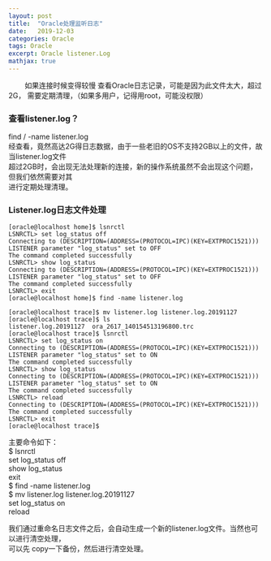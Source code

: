 ```yaml
---
layout: post
title:  "Oracle处理监听日志"
date:   2019-12-03 
categories: Oracle
tags: Oracle
excerpt: Oracle listener.Log
mathjax: true
---
```

 &#8195;&#8195; 如果连接时候变得较慢 查看Oracle日志记录，可能是因为此文件太大，超过2G，
 需要定期清理，（如果多用户，记得用root，可能没权限）
### 查看listener.log？
find / -name listener.log   
经查看，竟然高达2G得日志数据，由于一些老旧的OS不支持2GB以上的文件，故当listener.log文件  
超过2GB时，会出现无法处理新的连接，新的操作系统虽然不会出现这个问题，但我们依然需要对其  
进行定期处理清理。
 
### Listener.log日志文件处理

```oracle
[oracle@localhost home]$ lsnrctl
LSNRCTL> set log_status off
Connecting to (DESCRIPTION=(ADDRESS=(PROTOCOL=IPC)(KEY=EXTPROC1521)))
LISTENER parameter "log_status" set to OFF
The command completed successfully
LSNRCTL> show log_status
Connecting to (DESCRIPTION=(ADDRESS=(PROTOCOL=IPC)(KEY=EXTPROC1521)))
LISTENER parameter "log_status" set to OFF
The command completed successfully
LSNRCTL> exit
[oracle@localhost home]$ find -name listener.log

[oracle@localhost trace]$ mv listener.log listener.log.20191127
[oracle@localhost trace]$ ls
listener.log.20191127  ora_2617_140154513196800.trc
[oracle@localhost trace]$ lsnrctl
LSNRCTL> set log_status on
Connecting to (DESCRIPTION=(ADDRESS=(PROTOCOL=IPC)(KEY=EXTPROC1521)))
LISTENER parameter "log_status" set to ON
The command completed successfully
LSNRCTL> show log_status 
Connecting to (DESCRIPTION=(ADDRESS=(PROTOCOL=IPC)(KEY=EXTPROC1521)))
LISTENER parameter "log_status" set to ON
The command completed successfully
LSNRCTL> reload
Connecting to (DESCRIPTION=(ADDRESS=(PROTOCOL=IPC)(KEY=EXTPROC1521)))
The command completed successfully
LSNRCTL> exit
[oracle@localhost trace]$

```
  

主要命令如下：  
$ lsnrctl  
 set log_status off  
 show log_status  
 exit  
$ find -name listener.log  
$ mv listener.log listener.log.20191127  
 set log_status on  
 reload

我们通过重命名日志文件之后，会自动生成一个新的listener.log文件。当然也可以进行清空处理，  
可以先  copy一下备份，然后进行清空处理。
